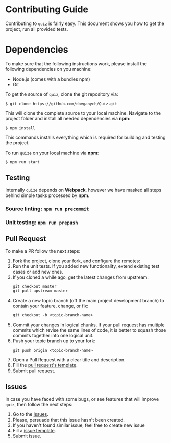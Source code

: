 # Contributing Guide

Contributing to  `quiz`  is fairly easy. This document shows you how to get the project, run all provided tests.

# Dependencies

To make sure that the following instructions work, please install the following dependencies on you machine:

-   Node.js (comes with a bundles npm)
-   Git

To get the source of  `quiz`, clone the git repository via:

```
$ git clone https://github.com/dovganych/Quiz.git
```

This will clone the complete source to your local machine. Navigate to the project folder and install all needed dependencies via  **npm**:

```
$ npm install
```
This commands installs everything which is required for building and testing the project.

To run `quize` on your local machine via **npm**:
```
$ npm run start
```

## Testing

Internally  `quize`  depends on  **Webpack**, however we have masked all steps behind simple tasks processed by  **npm**.

### Source linting:  `npm run precommit`

### Unit testing:  `npm run prepush`

## Pull Request

To make a PR follow the next steps:

1.  Fork the project, clone your fork, and configure the remotes:
2.  Run the unit tests. If you added new functionality, extend existing test cases or add new ones.
3.  If you cloned a while ago, get the latest changes from upstream:
	```
	git checkout master
	git pull upstream master
	```
4.  Create a new topic branch (off the main project development branch) to contain your feature, change, or fix:
	```
	git checkout -b <topic-branch-name>
	```
5.  Commit your changes in logical chunks. If your pull request has multiple commits which revise the same lines of code, it is better to squash those commits together into one logical unit.
6.  Push your topic branch up to your fork:
	```
	git push origin <topic-branch-name>
	```
7.  Open a Pull Request with a clear title and description.
8.  Fill the [pull request's template](https://github.com/dovganych/Quiz/.github/PULL_REQUEST_TEMPLATE.md).
9.  Submit pull request.

## Issues

In case you have faced with some bugs, or see features that will improve `quiz`, then follow the next steps:

1.  Go to the  [Issues](https://github.com/dovganych/Quiz/issues).
2.  Please, persuade that this issue hasn't been created.
3.  If you haven't found similar issue, feel free to create new issue
4.  Fill a [issue template](https://github.com/dovganych/Quiz/.github/ISSUE_TEMPLATE.md).
5.  Submit issue.
